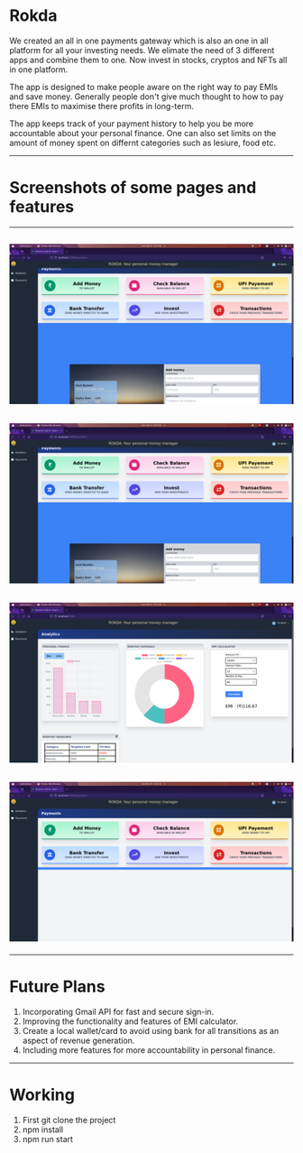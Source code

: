 # Rokda
We created an all in one payments gateway which is also an one in all platform for all your investing needs.
We elimate the need of 3 different apps and combine them to one. Now invest in stocks, cryptos and NFTs all in one platform. 

The app is designed to make people aware on the right way to pay EMIs and save money. Generally people don't give much thought to how to pay there EMIs to maximise there profits in long-term.

The app keeps track of your payment history to help you be more accountable about your personal finance. One can also set limits on the amount of money spent on differnt categories such as lesiure, food etc.

***

# Screenshots of some pages and features

---

![ss](11.png)
---
![ss](11.png)
---
![ss](22.png)
---
![ss](33.png)
---



***

# Future Plans

1. Incorporating Gmail API for fast and secure sign-in.
2. Improving the functionality and features of EMI calculator.
3. Create a local wallet/card to avoid using bank for all transitions as an aspect of revenue generation.
4. Including more features for more accountability in personal finance.
   

***
# Working
1. First git clone the project
2. npm install 
3. npm run start


